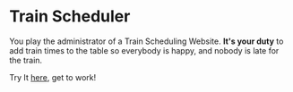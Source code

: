<h1>Train Scheduler</h1>
<p>You play the administrator of a Train Scheduling Website. <b>It's your duty</b> to add train times to the table so everybody is happy, and nobody is late for the train.</p>

<p>Try It <a href="https://iamshawn98.github.io/train-scheduler/"> here</a>, get to work!</p>
